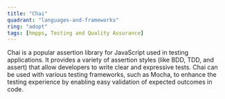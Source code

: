 ```yaml
---
title: "Chai"
quadrant: "languages-and-frameworks"
ring: "adopt"
tags: [hmpps, Testing and Quality Assurance]
---
```


Chai is a popular assertion library for JavaScript used in testing applications. It provides a variety of assertion styles (like BDD, TDD, and assert) that allow developers to write clear and expressive tests. Chai can be used with various testing frameworks, such as Mocha, to enhance the testing experience by enabling easy validation of expected outcomes in code.
